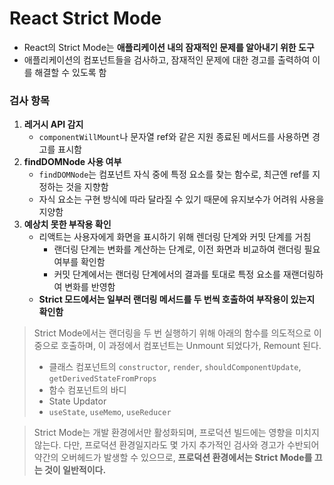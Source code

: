 # React Strict Mode

* React의 Strict Mode는 **애플리케이션 내의 잠재적인 문제를 알아내기 위한 도구**
* 애플리케이션의 컴포넌트들을 검사하고, 잠재적인 문제에 대한 경고를 출력하여 이를 해결할 수 있도록 함

### 검사 항목

1. **레거시 API 감지**
	* `componentWillMount`나 문자열 ref와 같은 지원 종료된 메서드를 사용하면 경고를 표시함
2. **findDOMNode 사용 여부**
	* `findDOMNode`는 컴포넌트 자식 중에 특정 요소를 찾는 함수로, 최근엔 ref를 지정하는 것을 지향함
	* 자식 요소는 구현 방식에 따라 달라질 수 있기 때문에 유지보수가 어려워 사용을 지양함
3. **예상치 못한 부작용 확인**
	* 리액트는 사용자에게 화면을 표시하기 위해 렌더링 단계와 커밋 단계를 거침
		* 랜더링 단계는 변화를 계산하는 단계로, 이전 화면과 비교하여 랜더링 필요 여부를 확인함
		* 커밋 단계에서는 랜더링 단계에서의 결과를 토대로 특정 요소를 재랜더링하여 변화를 반영함
	* **Strict 모드에서는 일부러 랜더링 메서드를 두 번씩 호출하여 부작용이 있는지 확인함**

> Strict Mode에서는 랜더링을 두 번 실행하기 위해 아래의 함수를 의도적으로 이중으로 호출하며, 이 과정에서 컴포넌트는 Unmount 되었다가, Remount 된다.
> * 클래스 컴포넌트의 `constructor`, `render`, `shouldComponentUpdate`, `getDerivedStateFromProps`
> * 함수 컴포넌트의 바디
> * State Updator
> * `useState`, `useMemo`, `useReducer`

> Strict Mode는 개발 환경에서만 활성화되며, 프로덕션 빌드에는 영향을 미치지 않는다. 다만, 프로덕션 환경일지라도 몇 가지 추가적인 검사와 경고가 수반되어 약간의 오버헤드가 발생할 수 있으므로, **프로덕션 환경에서는 Strict Mode를 끄는 것이 일반적이다.**